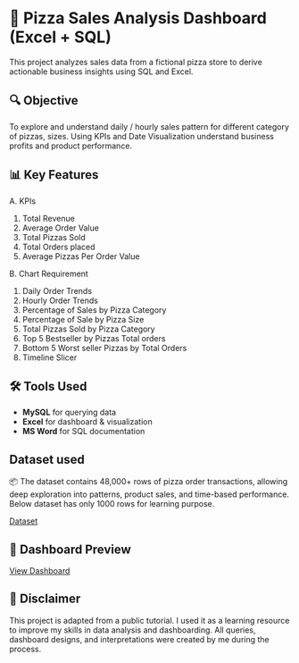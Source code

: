 # 🍕 Pizza Sales Analysis Dashboard (Excel + SQL)
This project analyzes sales data from a fictional pizza store to derive actionable business insights using SQL and Excel.

## 🔍 Objective
To explore and understand daily / hourly sales pattern for different category of pizzas, sizes. Using KPIs and Date Visualization understand business profits and product performance.

## 📊 Key Features
A. KPIs
1. Total Revenue
2. Average Order Value
3. Total Pizzas Sold
4. Total Orders placed
5. Average Pizzas Per Order Value

B. Chart Requirement
1.	Daily Order Trends
2.	Hourly Order Trends
3.	Percentage of Sales by Pizza Category
4.	Percentage of Sale by Pizza Size
5.	Total Pizzas Sold by Pizza Category
6.	Top 5 Bestseller by Pizzas Total orders 
7.	Bottom 5 Worst seller Pizzas by Total Orders
8.	Timeline Slicer

## 🛠 Tools Used

- **MySQL** for querying data
- **Excel** for dashboard & visualization
- **MS Word** for SQL documentation

## Dataset used
📦 The dataset contains 48,000+ rows of pizza order transactions, allowing deep exploration into patterns, product sales, and time-based performance.
Below dataset has only 1000 rows for learning purpose.

<a href="https://github.com/fromciviltodata/project-pizza-sales-kpi-dashboard/blob/main/project_pizza_sales_excel.xlsx">Dataset</a>

## 📸 Dashboard Preview
<a href="https://github.com/fromciviltodata/project-pizza-sales-kpi-dashboard/blob/main/dahsboard_image.JPG">View Dashboard</a>

## 📌 Disclaimer

This project is adapted from a public tutorial. I used it as a learning resource to improve my skills in data analysis and dashboarding. All queries, dashboard designs, and interpretations were created by me during the process.
